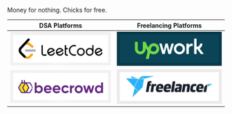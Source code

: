 Money for nothing. Chicks for free.

|DSA Platforms|Freelancing Platforms|
|---|---|
|[![LeetCode Account](img/leetcode.png)](https://leetcode.com/jocic_91)|[![UpWork Account](img/upwork.png)](https://www.upwork.com/freelancers/~01b6c2fb9b033e93c0)|
[![BeeCrowd Account](img/beecrowd.png)](https://www.beecrowd.com.br/judge/en/profile/848740)|[![Freelancer Account](img/freelancer.png)](https://www.freelancer.com/u/jocic)|